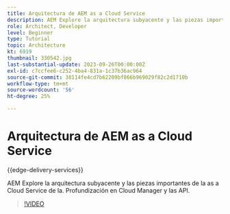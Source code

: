 ```yaml
---
title: Arquitectura de AEM as a Cloud Service
description: AEM Explore la arquitectura subyacente y las piezas importantes de la as a Cloud Service de la. Profundización en Cloud Manager y las API.
role: Architect, Developer
level: Beginner
type: Tutorial
topic: Architecture
kt: 6919
thumbnail: 330542.jpg
last-substantial-update: 2023-09-26T00:00:00Z
exl-id: c7ccfee6-c252-4ba4-831a-1c37b36ac964
source-git-commit: 38114fe4cd7b62209bf866b969029f82c2d1710b
workflow-type: tm+mt
source-wordcount: '56'
ht-degree: 25%

---
```


# Arquitectura de AEM as a Cloud Service

{{edge-delivery-services}}

AEM Explore la arquitectura subyacente y las piezas importantes de la as a Cloud Service de la. Profundización en Cloud Manager y las API.

>[!VIDEO](https://video.tv.adobe.com/v/330542?quality=12&learn=on)
